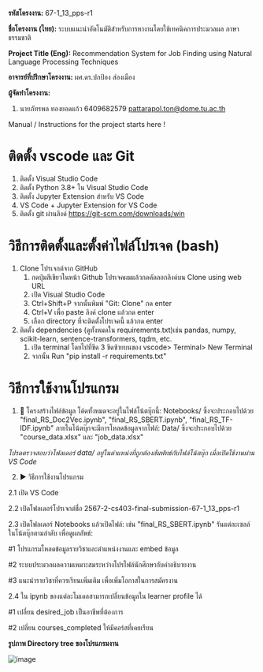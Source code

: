 **รหัสโครงงาน:** 67-1_13_pps-r1

**ชื่อโครงงาน (ไทย):** ระบบแนะนำอัตโนมัติสำหรับการหางานโดยใช้เทคนิคการประมวลผล
 ภาษาธรรมชาติ 

**Project Title (Eng):** Recommendation System for Job Finding using Natural Language 
Processing Techniques

**อาจารย์ที่ปรึกษาโครงงาน:** ผศ.ดร.ปกป้อง ส่องเมือง

**ผู้จัดทำโครงงาน:**
1. นายภัทรพล ทองยอดแก้ว  6409682579  pattarapol.ton@dome.tu.ac.th
   
Manual / Instructions for the project starts here !
#  ติดตั้ง vscode และ Git
   1. ติดตั้ง Visual Studio Code
   2. ติดตั้ง Python 3.8+ ใน Visual Studio Code
   3. ติดตั้ง Jupyter Extension สำหรับ VS Code
   4. VS Code + Jupyter Extension for VS Code
   5. ติดตั้ง git ผ่านลิงค์ https://git-scm.com/downloads/win
#  วิธีการติดตั้งและตั้งค่าไฟล์โปรเจค (bash)
1. Clone โปรเจกต์จาก GitHub
   1. กดปุ่มสีเขียวในหน้า Github โปรเจคผมแล้วกดคัดลอกลิงค์บน Clone using web URL
   2. เปิด Visual Studio Code
   3. Ctrl+Shift+P จากนั้นพิมพ์ "Git: Clone" กด enter
   4. Ctrl+V เพื่อ paste ลิงค์ clone แล้วกด enter
   5. เลือก directory ที่จะติดตั้งโปรเจคนี้ แล้วกด enter
2. ติดตั้ง dependencies (ดูทั้งหมดใน requirements.txt)เช่น pandas, numpy, scikit-learn, sentence-transformers, tqdm, etc.
   1. เปิด terminal โดยไปที่ขีด 3 ขีดซ้ายบนของ vscode> Terminal> New Terminal
   2. จากนั้น Run "pip install -r requirements.txt"
 
# วิธีการใช้งานโปรแกรม
1. 📁 โครงสร้างไฟล์ข้อมูล
โค้ดทั้งหมดจะอยู่ในไฟล์โน้ตบุ๊กนี้: Notebooks/ ซึ่งจะประกอบไปด้วย "final_RS_Doc2Vec.ipynb", "final_RS_SBERT.ipynb", "final_RS_TF-IDF.ipynb"
ภายในโน้ตบุ๊กจะมีการโหลดข้อมูลจากไฟล์: Data/ ซึ่งจะประกอบไปด้วย "course_data.xlsx" และ "job_data.xlsx"

*โปรดตรวจสอบว่าโฟลเดอร์ data/ อยู่ในตำแหน่งที่ถูกต้องสัมพัทธ์กับไฟล์โน้ตบุ๊ก เมื่อเปิดใช้งานผ่าน VS Code*

2. ▶️ วิธีการใช้งานโปรแกรม

2.1 เปิด VS Code

2.2 เปิดโฟลเดอร์โปรเจกต์ชื่อ 2567-2-cs403-final-submission-67-1_13_pps-r1

2.3 เปิดโฟลเดอร์ Notebooks แล้วเปิดไฟล์: เช่น "final_RS_SBERT.ipynb"
   รันแต่ละเซลล์ในโน้ตบุ๊กตามลำดับ เพื่อดูผลลัพธ์:
   
   #1 โปรแกรมโหลดข้อมูลรายวิชาและตำแหน่งงานและ embed ข้อมูล
   
   #2 ระบบประมวลผลความเหมาะสมระหว่างโปรไฟล์นักศึกษากับคำอธิบายงาน
   
   #3 แนะนำรายวิชาที่ควรเรียนเพิ่มเติม เพื่อเพิ่มโอกาสในการสมัครงาน

2.4 ใน ipynb ของแต่ละโมเดลสามารถเปลี่ยนข้อมูลใน learner profile ได้

   #1 เปลี่ยน desired_job เป็นอาชีพที่ต้องการ

   #2 เปลี่ยน courses_completed ให้มีคอร์สที่เคยเรียน
   
**รูปภาพ Directory tree ของโปรแกรมงาน**

![image](https://github.com/user-attachments/assets/451d3047-07fa-4e3b-85df-bf521aa3143e)


